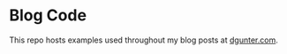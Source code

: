 # Blog Code
This repo hosts examples used throughout my blog posts at [dgunter.com](http://www.dgunter.com).
